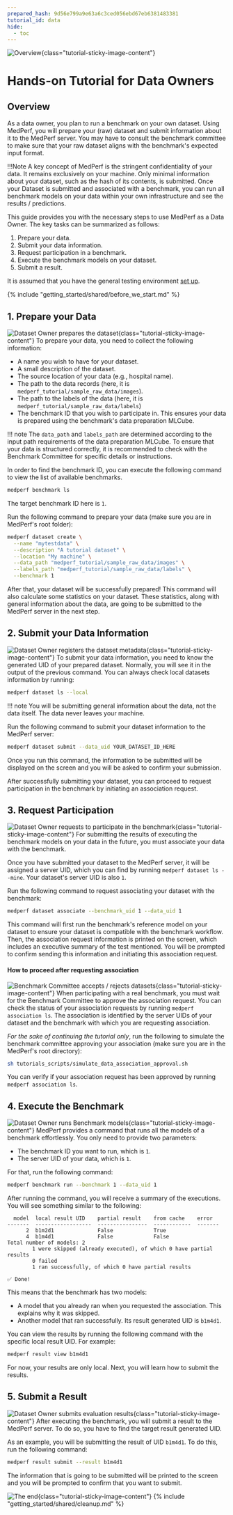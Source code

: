 ```yaml
---
prepared_hash: 9d56e799a9e63a6c3ced056ebd67eb6381483381
tutorial_id: data
hide:
  - toc
---
```

![Overview](../tutorial_images/overview.png){class="tutorial-sticky-image-content"}
# Hands-on Tutorial for Data Owners

## Overview

As a data owner, you plan to run a benchmark on your own dataset. Using MedPerf, you will prepare your (raw) dataset and submit information about it to the MedPerf server. You may have to consult the benchmark committee to make sure that your raw dataset aligns with the benchmark's expected input format.

!!!Note
    A key concept of MedPerf is the stringent confidentiality of your data. It remains exclusively on your machine. Only minimal information about your dataset, such as the hash of its contents, is submitted. Once your Dataset is submitted and associated with a benchmark, you can run all benchmark models on your data within your own infrastructure and see the results / predictions.


This guide provides you with the necessary steps to use MedPerf as a Data Owner. The key tasks can be summarized as follows:

1. Prepare your data.
2. Submit your data information.
3. Request participation in a benchmark.
4. Execute the benchmark models on your dataset.
5. Submit a result.

It is assumed that you have the general testing environment [set up](setup.md).

{% include "getting_started/shared/before_we_start.md" %}

## 1. Prepare your Data

![Dataset Owner prepares the dataset](../tutorial_images/do-1-do-prepares-datset.png){class="tutorial-sticky-image-content"}
To prepare your data, you need to collect the following information:

- A name you wish to have for your dataset.
- A small description of the dataset.
- The source location of your data (e.g., hospital name).
- The path to the data records (here, it is `medperf_tutorial/sample_raw_data/images`).
- The path to the labels of the data (here, it is `medperf_tutorial/sample_raw_data/labels`)
- The benchmark ID that you wish to participate in. This ensures your data is prepared using the benchmark's data preparation MLCube.

!!! note
    The `data_path` and `labels_path` are determined according to the input path requirements of the data preparation MLCube. To ensure that your data is structured correctly, it is recommended to check with the Benchmark Committee for specific details or instructions.

In order to find the benchmark ID, you can execute the following command to view the list of available benchmarks.

```bash
medperf benchmark ls
```

The target benchmark ID here is `1`.

Run the following command to prepare your data (make sure you are in MedPerf's root folder):

```bash
medperf dataset create \
  --name "mytestdata" \
  --description "A tutorial dataset" \
  --location "My machine" \
  --data_path "medperf_tutorial/sample_raw_data/images" \
  --labels_path "medperf_tutorial/sample_raw_data/labels" \
  --benchmark 1
```

After that, your dataset will be successfully prepared! This command will also calculate some statistics on your dataset. These statistics, along with general information about the data, are going to be submitted to the MedPerf server in the next step.

## 2. Submit your Data Information

![Dataset Owner registers the dataset metadata](../tutorial_images/do-2-do-registers-dataset.png){class="tutorial-sticky-image-content"}
To submit your data information, you need to know the generated UID of your prepared dataset. Normally, you will see it in the output of the previous command. You can always check local datasets information by running:

```bash
medperf dataset ls --local
```

!!! note
    You will be submitting general information about the data, not the data itself. The data never leaves your machine.

Run the following command to submit your dataset information to the MedPerf server:

```bash
medperf dataset submit --data_uid YOUR_DATASET_ID_HERE
```

Once you run this command, the information to be submitted will be displayed on the screen and you will be asked to confirm your submission.

After successfully submitting your dataset, you can proceed to request participation in the benchmark by initiating an association request.

## 3. Request Participation

![Dataset Owner requests to participate in the benchmark](../tutorial_images/do-3-do-requests-participation.png){class="tutorial-sticky-image-content"}
For submitting the results of executing the benchmark models on your data in the future, you must associate your data with the benchmark.

Once you have submitted your dataset to the MedPerf server, it will be assigned a server UID, which you can find by running `medperf dataset ls --mine`. Your dataset's server UID is also `1`.

Run the following command to request associating your dataset with the benchmark:

```bash
medperf dataset associate --benchmark_uid 1 --data_uid 1
```

This command will first run the benchmark's reference model on your dataset to ensure your dataset is compatible with the benchmark workflow. Then, the association request information is printed on the screen, which includes an executive summary of the test mentioned. You will be prompted to confirm sending this information and initiating this association request.

#### How to proceed after requesting association

![Benchmark Committee accepts / rejects datasets](../tutorial_images/do-4-bc-accepts-rejects-datasets.png){class="tutorial-sticky-image-content"}
When participating with a real benchmark, you must wait for the Benchmark Committee to approve the association request. You can check the status of your association requests by running `medperf association ls`. The association is identified by the server UIDs of your dataset and the benchmark with which you are requesting association.

_For the sake of continuing the tutorial only_, run the following to simulate the benchmark committee approving your association (make sure you are in the MedPerf's root directory):

```bash
sh tutorials_scripts/simulate_data_association_approval.sh
```

You can verify if your association request has been approved by running `medperf association ls`.

## 4. Execute the Benchmark

![Dataset Owner runs Benchmark models](../tutorial_images/do-5-do-runs-models.png){class="tutorial-sticky-image-content"}
MedPerf provides a command that runs all the models of a benchmark effortlessly. You only need to provide two parameters:

- The benchmark ID you want to run, which is `1`.
- The server UID of your data, which is `1`.

For that, run the following command:

```bash
medperf benchmark run --benchmark 1 --data_uid 1
```

After running the command, you will receive a summary of the executions. You will see something similar to the following:

```text
  model  local result UID    partial result    from cache    error
-------  ------------------  ----------------  ------------  -------
      2  b1m2d1              False             True
      4  b1m4d1              False             False
Total number of models: 2
        1 were skipped (already executed), of which 0 have partial results
        0 failed
        1 ran successfully, of which 0 have partial results

✅ Done!
```

This means that the benchmark has two models:

- A model that you already ran when you requested the association. This explains why it was skipped.
- Another model that ran successfully. Its result generated UID is `b1m4d1`.

You can view the results by running the following command with the specific local result UID. For example:

```bash
medperf result view b1m4d1
```

For now, your results are only local. Next, you will learn how to submit the results.

## 5. Submit a Result

![Dataset Owner submits evaluation results](../tutorial_images/do-6-do-submits-eval-results.png){class="tutorial-sticky-image-content"}
After executing the benchmark, you will submit a result to the MedPerf server. To do so, you have to find the target result generated UID.

As an example, you will be submitting the result of UID `b1m4d1`. To do this, run the following command:

```bash
medperf result submit --result b1m4d1
```

The information that is going to be submitted will be printed to the screen and you will be prompted to confirm that you want to submit.

![The end](../tutorial_images/the-end.png){class="tutorial-sticky-image-content"}
{% include "getting_started/shared/cleanup.md" %}

<!--
TODO: uncomment once single_run is filled.
## See Also

- [Running a Single Model.](../concepts/single_run.md)
-->
